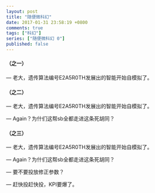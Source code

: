 ```yaml
---
layout: post
title: "随便微科幻"
date: 2017-01-31 23:58:19 +0800
comments: true
tags: ["科幻"]
series: ["随便微科幻 0"]
published: false
---
```




#### （之一）

— 老大，遗传算法编号E2A5R0TH发展出的智能开始自模拟了。

<!--more-->

#### （之二）

— 老大，遗传算法编号E2A5R0TH发展出的智能开始自模拟了。

— Again？为什们这帮sb全都走进这条死胡同？


#### （之三）

— 老大，遗传算法编号E2A5R0TH发展出的智能开始自模拟了。

— Again？为什们这帮sb全都走进这条死胡同？

— 要不要投放修正参数？

— 赶快投赶快投，KPI要爆了。